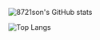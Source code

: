 ![8721son's GitHub stats](https://github-readme-stats.vercel.app/api?username=8721son&count_private=true&show_icons=true&theme=github_dark)

![Top Langs](https://github-readme-stats.vercel.app/api/top-langs/?username=8721son&langs_count=10&theme=github_dark&exclude_repo=Spring-MyBatis-MySQL-traveler,mybatis-crud&layout=compact)

<!--
**8721son/8721son** is a ✨ _special_ ✨ repository because its `README.md` (this file) appears on your GitHub profile.

Here are some ideas to get you started:

- 🔭 I’m currently working on ...
- 🌱 I’m currently learning ...
- 👯 I’m looking to collaborate on ...
- 🤔 I’m looking for help with ...
- 💬 Ask me about ...
- 📫 How to reach me: ...
- 😄 Pronouns: ...
- ⚡ Fun fact: ...
-->
